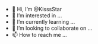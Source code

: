 - 👋 Hi, I’m @KisssStar
- 👀 I’m interested in ...
- 🌱 I’m currently learning ...
- 💞️ I’m looking to collaborate on ...
- 📫 How to reach me ...

<!---
KisssStar/KisssStar is a ✨ special ✨ repository because its `README.md` (this file) appears on your GitHub profile.
You can click the Preview link to take a look at your changes.
--->
